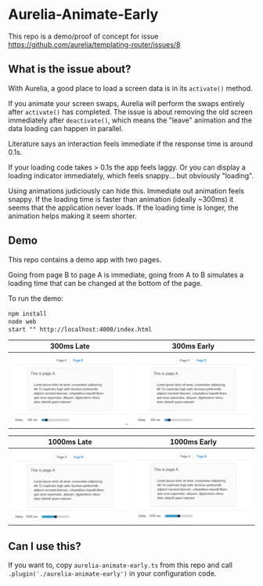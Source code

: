 # Aurelia-Animate-Early
This repo is a demo/proof of concept for issue https://github.com/aurelia/templating-router/issues/8

## What is the issue about?
With Aurelia, a good place to load a screen data is in its `activate()` method.

If you animate your screen swaps, Aurelia will perform the swaps entirely after `activate()` has completed.
The issue is about removing the old screen immediately after `deactivate()`, which means the "leave" animation and the data loading can happen in parallel.

Literature says an interaction feels immediate if the response time is around 0.1s.

If your loading code takes > 0.1s the app feels laggy. Or you can display a loading indicator immediately, which feels snappy... but obviously "loading".

Using animations judiciously can hide this. 
Immediate out animation feels snappy. If the loading time is faster than animation (ideally ~300ms) it seems that the application never loads.
If the loading time is longer, the animation helps making it seem shorter.

## Demo
This repo contains a demo app with two pages.

Going from page B to page A is immediate, going from A to B simulates a loading time that can be changed at the bottom of the page.

To run the demo:
``` 
npm install
node web
start "" http://localhost:4000/index.html
```

| 300ms Late | 300ms Early |
|---|---|
| ![300ms Late](doc/late-300ms.gif) | ![300ms Early](doc/early-300ms.gif) |

| 1000ms Late | 1000ms Early |
|---|---|
| ![1s Late](doc/late-1000ms.gif) | ![1s Early](doc/early-1000ms.gif) |

## Can I use this?
If you want to, copy `aurelia-animate-early.ts` from this repo and call `.plugin('./aurelia-animate-early')` in your configuration code. 
